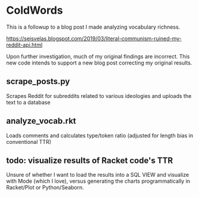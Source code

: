 # ColdWords

This is a followup to a blog post I made analyzing vocabulary richness.

https://seisvelas.blogspot.com/2019/03/literal-communism-ruined-my-reddit-api.html

Upon further investigation, much of my original findings are incorrect. This new code intends to support a new blog post correcting my original results.

## scrape_posts.py

Scrapes Reddit for subreddits related to various ideologies and uploads the text to a database

## analyze_vocab.rkt

Loads comments and calculates type/token ratio (adjusted for length bias in conventional TTR)

## todo: visualize results of Racket code's TTR

Unsure of whether I want to load the results into a SQL VIEW and visualize with Mode (which I love), versus generating the charts programmatically in Racket/Plot or Python/Seaborn.

